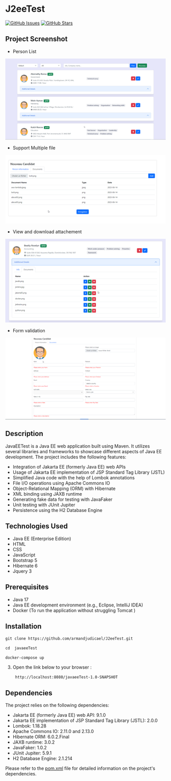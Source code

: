# J2eeTest

[![GitHub Issues](https://img.shields.io/github/issues/armandjudicael/J2eeTest.svg)](https://github.com/armandjudicael/J2eeTest/issues)
[![GitHub Stars](https://img.shields.io/github/stars/armandjudicael/J2eeTest.svg)](https://github.com/armandjudicael/J2eeTest/stargazers)

## Project Screenshot

- Person List

![Project Screenshot](https://github.com/armandjudicael/J2eeTest/raw/master/Canditat.png)

- Support Multiple file

![Project Screenshot](https://github.com/armandjudicael/J2eeTest/raw/master/multipledocument.png)

- View and download attachement

![Project Screenshot](https://github.com/armandjudicael/J2eeTest/raw/master/attachement.png)

- Form validation

![Project Screenshot](https://github.com/armandjudicael/J2eeTest/raw/master/form-validation.png)

## Description

JavaEETest is a Java EE web application built using Maven. It utilizes several libraries and frameworks to showcase different aspects of Java EE development. The project includes the following features:

- Integration of Jakarta EE (formerly Java EE) web APIs
- Usage of Jakarta EE implementation of JSP Standard Tag Library (JSTL)
- Simplified Java code with the help of Lombok annotations
- File I/O operations using Apache Commons IO
- Object-Relational Mapping (ORM) with Hibernate
- XML binding using JAXB runtime
- Generating fake data for testing with JavaFaker
- Unit testing with JUnit Jupiter
- Persistence using the H2 Database Engine

## Technologies Used

- Java EE (Enterprise Edition)
- HTML
- CSS
- JavaScript
- Bootstrap 5
- Hibernate 6
- Jquery 3

## Prerequisites

- Java 17
- Java EE development environment (e.g., Eclipse, IntelliJ IDEA)
- Docker (To run the application without struggling Tomcat )

## Installation


````shell
git clone https://github.com/armandjudicael/J2eeTest.git
````
   ````shell
 cd  javaeeTest
 ````

````shell
docker-compose up
 ````


[//]: # (1. Pull or build docker image :)

[//]: # (    )
[//]: # ()
[//]: # (   - Fecthing image from dockerhub : )

[//]: # (       ```shell)

[//]: # (       docker pull javaeeTest:latest)

[//]: # (     )
[//]: # (   - Build docker image :)

[//]: # (   ````shell)

[//]: # (git clone https://github.com/armandjudicael/J2eeTest.git)

[//]: # (````)

[//]: # (   ````shell)

[//]: # ( cd  javaeeTest)

[//]: # (````)

[//]: # (   ````shell)

[//]: # (docker build -t javaeeTest .)

[//]: # (````)

[//]: # ()
[//]: # (2. run the docker image :)

[//]: # (   ```shell)

[//]: # (    docker run -p 8082:8082 javaeeTest)

3. Open the link below to your browser :
   ```shell
    http://localhost:8080/javaeeTest-1.0-SNAPSHOT

## Dependencies

The project relies on the following dependencies:

- Jakarta EE (formerly Java EE) web API: 9.1.0
- Jakarta EE implementation of JSP Standard Tag Library (JSTL): 2.0.0
- Lombok: 1.18.28
- Apache Commons IO: 2.11.0 and 2.13.0
- Hibernate ORM: 6.0.2.Final
- JAXB runtime: 3.0.2
- JavaFaker: 1.0.2
- JUnit Jupiter: 5.9.1
- H2 Database Engine: 2.1.214

Please refer to the [pom.xml](./pom.xml) file for detailed information on the project's dependencies.

